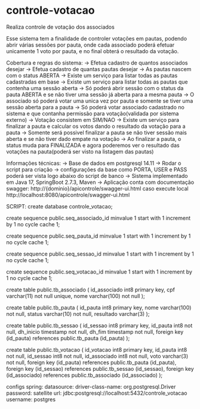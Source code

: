 # controle-votacao
Realiza controle de votação dos associados

Esse sistema tem a finalidade de controler votações em pautas, podendo abrir várias sessões por pauta, onde cada associado poderá efetuar unicamente 1 voto por pauta,
e no final obterá o resultado da votação.

Cobertura e regras do sistema:
-> Efetua cadastro de quantos associados desejar
-> Efetua cadastro de quantas pautas desejar
-> As pautas nascem com o status ABERTA
-> Existe um serviço para listar todas as pautas cadastradas em base
-> Existe um serviço para listar todas as pautas que contenha uma sessão aberta
-> Só poderá abrir sessão com o status da pauta ABERTA e se não tiver uma sessão já aberta para a mesma pauta
-> O associado só poderá votar uma unica vez por pauta e somente se tiver uma sessão aberta para a pauta
-> Só poderá votar associado cadastrado no sistema e que contanha permissão para votação(validada por sistema externo)
-> Votação consistem em SIM/NAO
-> Existe um serviço para finalizar a pauta e calcular os votos dando o resultado da votação para a pauta
-> Somente será possivel finalizar a pauta se não tiver sessão mais aberta e se não tiver dado empate na votação
-> Ao finalizar a pauta, o status muda para FINALIZADA e agora poderemos ver o resultado das votações na pauta(poderá ser visto na listagem das pautas)


Informações técnicas:
-> Base de dados em postgresql 14.11
-> Rodar o script para criação 
-> configurações da base como PORTA, USER e PASS poderá ser vista logo abaixo do script de banco
-> Sistema implementado em Java 17, SpringBoot 2.7.3, Maven
-> Aplicação conta com documentação swagger: http://{dominio}/apicontrole/swagger-ui.html
  caso execute local
  http://localhost:8080/apicontrole/swagger-ui.html


SCRIPT:
create database controle_votacao;

create sequence public.seq_associado_id
	minvalue 1
	start with 1
	increment by 1
	no cycle
	cache 1;

create sequence public.seq_pauta_id
	minvalue 1
	start with 1
	increment by 1
	no cycle
	cache 1;

create sequence public.seq_sessao_id
	minvalue 1
	start with 1
	increment by 1
	no cycle
	cache 1;

create sequence public.seq_votacao_id
	minvalue 1
	start with 1
	increment by 1
	no cycle
	cache 1;

create table public.tb_associado (
	id_associado int8 primary key,
	cpf varchar(11) not null unique,
	nome varchar(100) not null
);

create table public.tb_pauta (
	id_pauta int8 primary key,
	nome varchar(100) not null,
	status varchar(10) not null,
	resultado varchar(3)
);

create table public.tb_sessao (
	id_sessao int8 primary key,
	id_pauta int8 not null,
	dh_inicio timestamp not null,
	dh_fim timestamp not null,
	foreign key (id_pauta) references public.tb_pauta (id_pauta)
);

create table public.tb_votacao (
	id_votacao int8 primary key,
	id_pauta int8 not null,
	id_sessao int8 not null,
	id_associado int8 not null,
	voto varchar(3) not null,
	foreign key (id_pauta) references public.tb_pauta (id_pauta),
	foreign key (id_sessao) references public.tb_sessao (id_sessao),
	foreign key (id_associado) references public.tb_associado (id_associado)
);

configs
spring:
  datasource:
    driver-class-name: org.postgresql.Driver
    password: satellite
    url: jdbc:postgresql://localhost:5432/controle_votacao
    username: postgres
